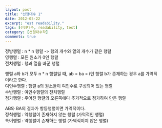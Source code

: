 ```yaml
---
layout: post
title: "선형대수 1"
date: 2012-05-22
excerpt: "est readability."
tags: [선형대수, readability, test]
category: [선형대수학]
comments: true
---
```


정방행렬 : n * n 행렬 -> 행의 개수와 열의 개수가 같은 행렬</br>
영행렬 : 모든 원소가 0인 행렬</br>
전치행렬 : 행과 열을 바꾼 행렬</br>

행렬 a와 b가 모두 n * n 행렬일 때, ab = ba = i인 행렬  b가 존재하는 경우 a를 가역적이라고 한다.</br>
여인수행렬 : 행렬 a의 원소들이 여인수로 구성되어 있는 행렬</br>
수반행렬 : 여인수행렬의 전치행렬</br>
첨가행렬 : 주어진 행렬의 오른쪽에다 추가적으로 첨가하여 만든 행렬</br>

AB와 BA의 결과가 항등행렬이면 가역적이다.</br>
정칙행렬 : 역행렬이 존재하지 않는 행렬 (가역적인 행렬)</br>
특이행렬 : 역행렬이 존재하는 행렬 (가역적이지 않은 행렬)</br>
